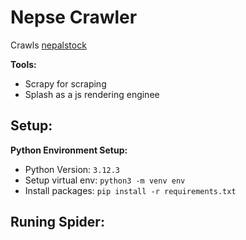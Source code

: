 # Nepse Crawler

Crawls [nepalstock](https://nepalstock.com/)

**Tools:**
- Scrapy for scraping
- Splash as a js rendering enginee


## Setup:

**Python Environment Setup:**
- Python Version: ``3.12.3``
- Setup virtual env: ``python3 -m venv env``
- Install packages: ``pip install -r requirements.txt``


## Runing Spider:

